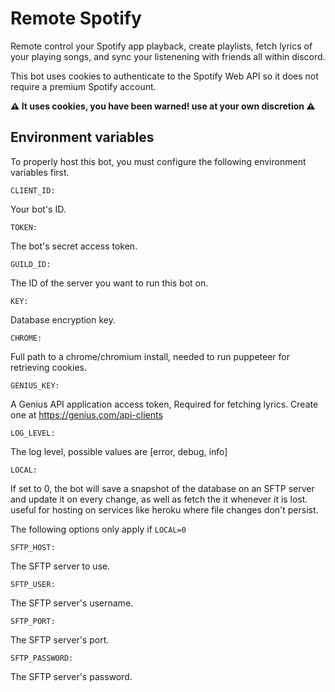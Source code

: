 # Remote Spotify
Remote control your Spotify app playback, create playlists, fetch lyrics of your playing songs, and sync your listenening with friends all within discord.

This bot uses cookies to authenticate to the Spotify Web API so it does not require a premium Spotify account.

**⚠️ It uses cookies, you have been warned! use at your own discretion ⚠️**

## Environment variables

To properly host this bot, you must configure the following environment variables first.

`CLIENT_ID:`

Your bot's ID.

`TOKEN:`

The bot's secret access token.

`GUILD_ID:`

The ID of the server you want to run this bot on.

`KEY:`

Database encryption key.

`CHROME:`

Full path to a chrome/chromium install, needed to run puppeteer for retrieving cookies.

`GENIUS_KEY:`

A Genius API application access token, Required for fetching lyrics. Create one at https://genius.com/api-clients

`LOG_LEVEL:`

The log level, possible values are [error, debug, info]

`LOCAL:`

If set to 0, the bot will save a snapshot of the database on an SFTP server and update it on every change, as well as fetch the it whenever it is lost. useful for hosting on services like heroku where file changes don't persist.

The following options only apply if `LOCAL=0`

`SFTP_HOST:`

The SFTP server to use.

`SFTP_USER:`

The SFTP server's username.

`SFTP_PORT:`

The SFTP server's port.

`SFTP_PASSWORD:`

The SFTP server's password.
